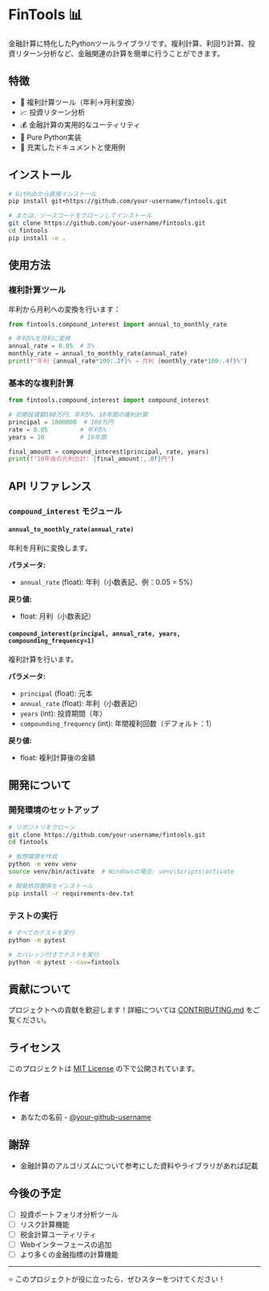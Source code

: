 # FinTools 📊

金融計算に特化したPythonツールライブラリです。複利計算、利回り計算、投資リターン分析など、金融関連の計算を簡単に行うことができます。

## 特徴

- 🧮 複利計算ツール（年利→月利変換）
- 📈 投資リターン分析
- 💰 金融計算の実用的なユーティリティ
- 🐍 Pure Python実装
- 📖 充実したドキュメントと使用例

## インストール

```bash
# GitHubから直接インストール
pip install git+https://github.com/your-username/fintools.git

# または、ソースコードをクローンしてインストール
git clone https://github.com/your-username/fintools.git
cd fintools
pip install -e .
```

## 使用方法

### 複利計算ツール

年利から月利への変換を行います：

```python
from fintools.compound_interest import annual_to_monthly_rate

# 年利5%を月利に変換
annual_rate = 0.05  # 5%
monthly_rate = annual_to_monthly_rate(annual_rate)
print(f"年利 {annual_rate*100:.2f}% → 月利 {monthly_rate*100:.4f}%")
```

### 基本的な複利計算

```python
from fintools.compound_interest import compound_interest

# 初期投資額100万円、年利5%、10年間の複利計算
principal = 1000000  # 100万円
rate = 0.05         # 年利5%
years = 10          # 10年間

final_amount = compound_interest(principal, rate, years)
print(f"10年後の元利合計: {final_amount:,.0f}円")
```

## API リファレンス

### `compound_interest` モジュール

#### `annual_to_monthly_rate(annual_rate)`
年利を月利に変換します。

**パラメータ:**
- `annual_rate` (float): 年利（小数表記、例：0.05 = 5%）

**戻り値:**
- float: 月利（小数表記）

#### `compound_interest(principal, annual_rate, years, compounding_frequency=1)`
複利計算を行います。

**パラメータ:**
- `principal` (float): 元本
- `annual_rate` (float): 年利（小数表記）
- `years` (int): 投資期間（年）
- `compounding_frequency` (int): 年間複利回数（デフォルト：1）

**戻り値:**
- float: 複利計算後の金額

## 開発について

### 開発環境のセットアップ

```bash
# リポジトリをクローン
git clone https://github.com/your-username/fintools.git
cd fintools

# 仮想環境を作成
python -m venv venv
source venv/bin/activate  # Windowsの場合: venv\Scripts\activate

# 開発依存関係をインストール
pip install -r requirements-dev.txt
```

### テストの実行

```bash
# すべてのテストを実行
python -m pytest

# カバレッジ付きでテストを実行
python -m pytest --cov=fintools
```

## 貢献について

プロジェクトへの貢献を歓迎します！詳細については [CONTRIBUTING.md](CONTRIBUTING.md) をご覧ください。

## ライセンス

このプロジェクトは [MIT License](LICENSE) の下で公開されています。

## 作者

- あなたの名前 - [@your-github-username](https://github.com/your-username)

## 謝辞

- 金融計算のアルゴリズムについて参考にした資料やライブラリがあれば記載

## 今後の予定

- [ ] 投資ポートフォリオ分析ツール
- [ ] リスク計算機能
- [ ] 税金計算ユーティリティ
- [ ] Webインターフェースの追加
- [ ] より多くの金融指標の計算機能

---

⭐ このプロジェクトが役に立ったら、ぜひスターをつけてください！